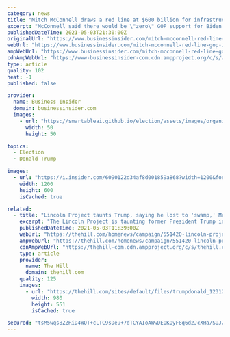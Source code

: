 ```yaml
---
category: news
title: "Mitch McConnell draws a red line at $600 billion for infrastructure and jobs — and says Trump tax cuts are off-limits"
excerpt: "McConnell said there would be \"zero\" GOP support for Biden's $4.1 trillion spending plans, which include universal pre-K and cash payments."
publishedDateTime: 2021-05-03T21:30:00Z
originalUrl: "https://www.businessinsider.com/mitch-mcconnell-red-line-gop-infrastructure-jobs-families-congress-2021-5"
webUrl: "https://www.businessinsider.com/mitch-mcconnell-red-line-gop-infrastructure-jobs-families-congress-2021-5"
ampWebUrl: "https://www.businessinsider.com/mitch-mcconnell-red-line-gop-infrastructure-jobs-families-congress-2021-5?amp"
cdnAmpWebUrl: "https://www-businessinsider-com.cdn.ampproject.org/c/s/www.businessinsider.com/mitch-mcconnell-red-line-gop-infrastructure-jobs-families-congress-2021-5?amp"
type: article
quality: 102
heat: -1
published: false

provider:
  name: Business Insider
  domain: businessinsider.com
  images:
    - url: "https://smartableai.github.io/election/assets/images/organizations/businessinsider.com-50x50.jpg"
      width: 50
      height: 50

topics:
  - Election
  - Donald Trump

images:
  - url: "https://i.insider.com/6090122d34af8d001859a868?width=1200&format=jpeg"
    width: 1200
    height: 600
    isCached: true

related:
  - title: "Lincoln Project taunts Trump, saying he lost to 'swamp,' McConnell"
    excerpt: "The Lincoln Project is taunting former President Trump in a new attack ad, saying the former president got \"played\" by the Republican establishment in Washington, D.C."
    publishedDateTime: 2021-05-03T11:39:00Z
    webUrl: "https://thehill.com/homenews/campaign/551420-lincoln-project-trump-lost-to-swamp-mcconnell"
    ampWebUrl: "https://thehill.com/homenews/campaign/551420-lincoln-project-trump-lost-to-swamp-mcconnell?amp"
    cdnAmpWebUrl: "https://thehill-com.cdn.ampproject.org/c/s/thehill.com/homenews/campaign/551420-lincoln-project-trump-lost-to-swamp-mcconnell?amp"
    type: article
    provider:
      name: The Hill
      domain: thehill.com
    quality: 125
    images:
      - url: "https://thehill.com/sites/default/files/trumpdonald_123120getty_pressure.jpg"
        width: 980
        height: 551
        isCached: true

secured: "tsM5wqs8ZZRiD4WOT+cLTC9sDeu+7dTCYAIoAWwDEOKOyF8q6d2JcXHa/SUJZQmSMw3TDmQ9aYpN1SH1KqEhoBRblKnSmRBBb3rS2NyRP1A2KstFiojEUt+Yqq/FW5/BhYIXJiFy9tsnFuyuTJ/THIhqo2/YtOxilVDVzHDrj9sjvcw/YzmqYIIzrD+McKo4HTAM4/MsizeK01oo/p0Te81nbTemcQVfXrxnGnOCdmUvtYQrHkAXiYuIjE/I4v9NseXPDJQJDwDJQCAbD9tLbJ6cwir280ZMupB7Gy/I6dnigOm5pa0wlSRbe9gPBGpXTFf6o7mAuKESoKEXkfzDcj2TYGDLwJlpCeePcCMZYaI=;Ty35vQFtMMpXp2nx5TFzow=="
---
```



